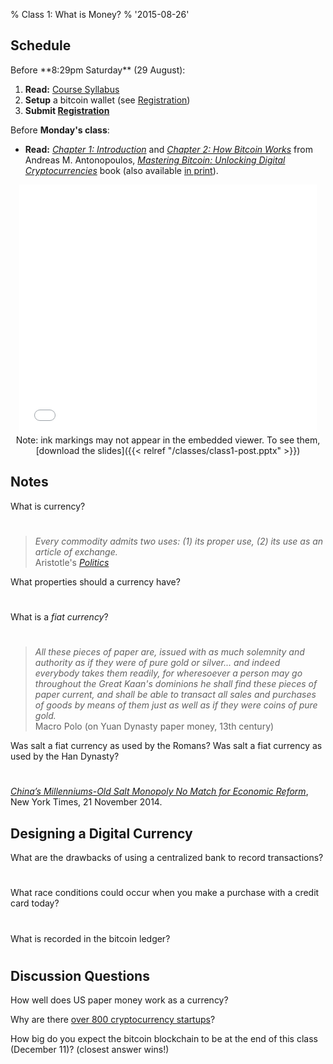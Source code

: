 % Class 1: What is Money?
% '2015-08-26'

## Schedule

   <div class="todo">
Before **8:29pm Saturday** (29 August):

1. **Read:** [Course Syllabus](/syllabus)
2. **Setup** a bitcoin wallet (see [Registration](/registration))
3. **Submit [Registration](/registration)**

Before **Monday's class**:

- **Read:** 
[_Chapter 1: Introduction_](https://github.com/aantonop/bitcoinbook/blob/develop/ch01.asciidoc)
and
[_Chapter 2: How Bitcoin Works_](https://github.com/aantonop/bitcoinbook/blob/develop/ch02.asciidoc)
from Andreas M. Antonopoulos, [_Mastering Bitcoin: Unlocking Digital
Cryptocurrencies_](https://github.com/aantonop/bitcoinbook) book (also
available [in
print](http://www.amazon.com/Mastering-Bitcoin-Unlocking-Digital-Crypto-Currencies/dp/1449374042)).  
   </div>

<center>
<iframe src="//www.slideshare.net/slideshow/embed_code/key/md9EiU6QZoWroa"
width="476" height="400" frameborder="0" marginwidth="0"
marginheight="0" scrolling="no"></iframe>

<div class="caption">Note: ink markings may not appear in the
embedded viewer.  To see them, [download the slides]({{< relref "/classes/class1-post.pptx" >}})
</div>

</center>



## Notes

What is currency?


#
#


> _Every commodity admits two uses: (1) its proper use, (2) its use as an article of exchange._  
> Aristotle's [_Politics_](https://play.google.com/books/reader?id=1J7N4eAKuhwC&printsec=frontcover&output=reader&hl=en&pg=GBS.PR13)


What properties should a currency have?


#


What is a _fiat currency_?


#


> _All these pieces of paper are, issued with as much solemnity and authority as if they were of pure gold or silver... and indeed everybody takes them readily, for wheresoever a person may go throughout the Great Kaan's dominions he shall find these pieces of paper current, and shall be able to transact all sales and purchases of goods by means of them just as well as if they were coins of pure gold._  
> Macro Polo (on Yuan Dynasty paper money, 13th century)

Was salt a fiat currency as used by the Romans?  Was salt a fiat currency as used by the Han Dynasty?


#


[_China’s Millenniums-Old Salt Monopoly No Match for Economic Reform_](http://sinosphere.blogs.nytimes.com/2014/11/21/chinas-millenniums-old-salt-monopoly-no-match-for-economic-reform/), New York Times, 21 November 2014.

## Designing a Digital Currency

What are the drawbacks of using a centralized bank to record transactions?

#


What race conditions could occur when you make a purchase with a credit card today?

#


What is recorded in the bitcoin ledger?

#


## Discussion Questions

How well does US paper money work as a currency?

Why are there [over 800 cryptocurrency startups](https://angel.co/cryptocurrency-2)?

How big do you expect the bitcoin blockchain to be at the end of this
class (December 11)?  (closest answer wins!)
 




